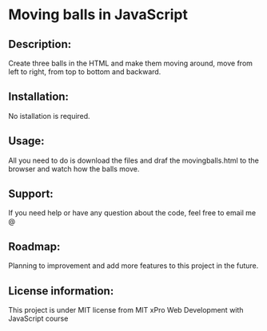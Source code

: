 # Moving balls in JavaScript
## Description:
Create three balls in the HTML and make them moving around, move from left to right, from top to bottom and backward.
## Installation: 
No istallation is required.
## Usage:
 All you need to do is download the files and draf the movingballs.html to the browser and watch how the balls move.
## Support: 
If you need help or have any question about the code, feel free to email me @
## Roadmap: 
Planning to improvement and add more features to this project in the future.
## License information: 
This project is under MIT license from MIT xPro Web Development with JavaScript course

